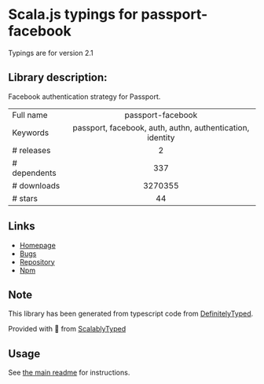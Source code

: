 
# Scala.js typings for passport-facebook

Typings are for version 2.1

## Library description:
Facebook authentication strategy for Passport.

|                    |                 |
| ------------------ | :-------------: |
| Full name          | passport-facebook |
| Keywords           | passport, facebook, auth, authn, authentication, identity |
| # releases         | 2 |
| # dependents       | 337 |
| # downloads        | 3270355 |
| # stars            | 44 |

## Links
- [Homepage](https://github.com/jaredhanson/passport-facebook#readme)
- [Bugs](http://github.com/jaredhanson/passport-facebook/issues)
- [Repository](https://github.com/jaredhanson/passport-facebook)
- [Npm](https://www.npmjs.com/package/passport-facebook)
    


## Note
This library has been generated from typescript code from [DefinitelyTyped](https://definitelytyped.org).

Provided with :purple_heart: from [ScalablyTyped](https://github.com/oyvindberg/ScalablyTyped)

## Usage
See [the main readme](../../readme.md) for instructions.


